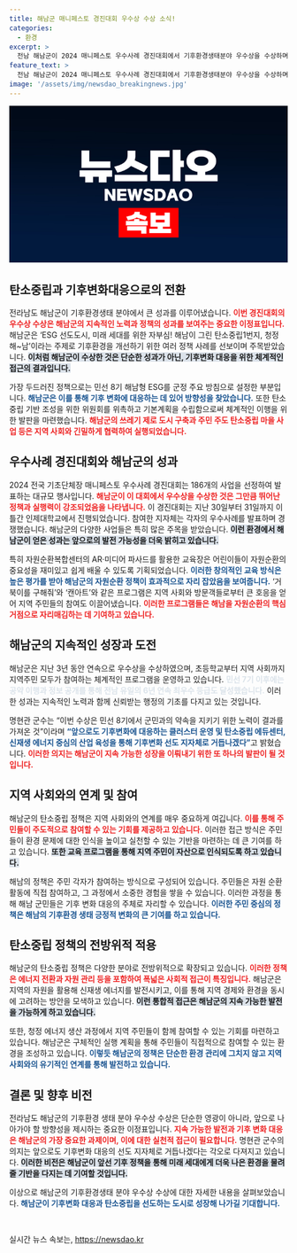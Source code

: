 ```yaml
---
title: 해남군 매니페스토 경진대회 우수상 수상 소식!
categories:
  - 환경
excerpt: >
  전남 해남군이 2024 매니페스토 우수사례 경진대회에서 기후환경생태분야 우수상을 수상하며 탄소중립 1번지로 주목받고 있다. 어린이 자원순환 교육 등 창의적인 프로그램이 큰 평가를 받았고, 민선8기 군민과의 약속을 이어가겠다는 의지를 다지고 있다.
feature_text: >
  전남 해남군이 2024 매니페스토 우수사례 경진대회에서 기후환경생태분야 우수상을 수상하며 탄소중립 1번지로 주목받고 있다. 어린이 자원순환 교육 등 창의적인 프로그램이 큰 평가를 받았고, 민선8기 군민과의 약속을 이어가겠다는 의지를 다지고 있다.
image: '/assets/img/newsdao_breakingnews.jpg'
---
```


<p><img src="/assets/img/newsdao_breakingnews.jpg" alt="implanttips 속보" /></p>

<h2 data-ke-size="size26">탄소중립과 기후변화대응으로의 전환</h2>

<p>전라남도 해남군이 기후환경생태 분야에서 큰 성과를 이루어냈습니다. <b><span style="color: #ee2323;">이번 경진대회의 우수상 수상은 해남군의 지속적인 노력과 정책의 성과를 보여주는 중요한 이정표입니다.</span></b> 해남군은 ‘ESG 선도도시, 미래 세대를 위한 자부심! 해남이 그린 탄소중립1번지, 청정 해~남’이라는 주제로 기후환경을 개선하기 위한 여러 정책 사례를 선보이며 주목받았습니다. <b><span style="background-color: #21538527;">이처럼 해남군이 수상한 것은 단순한 성과가 아닌, 기후변화 대응을 위한 체계적인 접근의 결과입니다.</span></b></p>

<p>가장 두드러진 정책으로는 민선 8기 해남형 ESG를 군정 주요 방침으로 설정한 부분입니다. <b><span style="color: #1a5490;">해남군은 이를 통해 기후 변화에 대응하는 데 있어 방향성을 찾았습니다.</span></b> 또한 탄소중립 기반 조성을 위한 위원회를 위촉하고 기본계획을 수립함으로써 체계적인 이행을 위한 발판을 마련했습니다. <b><span style="color: #ee2323;">해남군의 쓰레기 제로 도시 구축과 주민 주도 탄소중립 마을 사업 등은 지역 사회와 긴밀하게 협력하여 실행되었습니다.</span></b></p>

<h2 data-ke-size="size26">우수사례 경진대회와 해남군의 성과</h2>

<p>2024 전국 기초단체장 매니페스토 우수사례 경진대회는 186개의 사업을 선정하여 발표하는 대규모 행사입니다. <b><span style="color: #ee2323;">해남군이 이 대회에서 우수상을 수상한 것은 그만큼 뛰어난 정책과 실행력이 강조되었음을 나타냅니다.</span></b> 이 경진대회는 지난 30일부터 31일까지 이틀간 인제대학교에서 진행되었습니다. 참여한 지자체는 각자의 우수사례를 발표하며 경쟁했습니다. 해남군의 다양한 사업들은 특히 많은 주목을 받았습니다. <b><span style="background-color: #21538527;">이런 환경에서 해남군이 얻은 성과는 앞으로의 발전 가능성을 더욱 밝히고 있습니다.</span></b></p>

<p>특히 자원순환복합센터의 AR·미디어 파사드를 활용한 교육장은 어린이들이 자원순환의 중요성을 재미있고 쉽게 배울 수 있도록 기획되었습니다. <b><span style="color: #1a5490;">이러한 창의적인 교육 방식은 높은 평가를 받아 해남군의 자원순환 정책이 효과적으로 자리 잡았음을 보여줍니다.</span></b> ‘거북이를 구해줘’와 ‘캔아트’와 같은 프로그램은 지역 사회와 방문객들로부터 큰 호응을 얻어 지역 주민들의 참여도 이끌어냈습니다. <b><span style="color: #ee2323;">이러한 프로그램들은 해남을 자원순환의 핵심 거점으로 자리매김하는 데 기여하고 있습니다.</span></b></p>

<h2 data-ke-size="size26">해남군의 지속적인 성장과 도전</h2>

<p>해남군은 지난 3년 동안 연속으로 우수상을 수상하였으며, 초등학교부터 지역 사회까지 지역주민 모두가 참여하는 체계적인 프로그램을 운영하고 있습니다. <b><span style="color: #21538527;">민선 7기 이후에는 공약 이행과 정보 공개를 통해 전남 유일의 6년 연속 최우수 등급도 달성했습니다.</span></b> 이러한 성과는 지속적인 노력과 함께 신뢰받는 행정의 기초를 다지고 있는 것입니다.</p>

<p>명현관 군수는 “이번 수상은 민선 8기에서 군민과의 약속을 지키기 위한 노력이 결과를 가져온 것”이라며 <b><span style="color: #1a5490;">“앞으로도 기후변화에 대응하는 클러스터 운영 및 탄소중립 에듀센터, 신재생 에너지 중심의 산업 육성을 통해 기후변화 선도 지자체로 거듭나겠다”</span></b>고 밝혔습니다. <b><span style="color: #ee2323;">이러한 의지는 해남군이 지속 가능한 성장을 이뤄내기 위한 또 하나의 발판이 될 것입니다.</span></b></p>

<h2 data-ke-size="size26">지역 사회와의 연계 및 참여</h2>

<p>해남군의 탄소중립 정책은 지역 사회와의 연계를 매우 중요하게 여깁니다. <b><span style="color: #ee2323;">이를 통해 주민들이 주도적으로 참여할 수 있는 기회를 제공하고 있습니다.</span></b> 이러한 접근 방식은 주민들이 환경 문제에 대한 인식을 높이고 실천할 수 있는 기반을 마련하는 데 큰 기여를 하고 있습니다. <b><span style="background-color: #21538527;">또한 교육 프로그램을 통해 지역 주민이 자산으로 인식되도록 하고 있습니다.</span></b></p>

<p>해남의 정책은 주민 각자가 참여하는 방식으로 구성되어 있습니다. 주민들은 자원 순환 활동에 직접 참여하고, 그 과정에서 소중한 경험을 쌓을 수 있습니다. 이러한 과정을 통해 해남 군민들은 기후 변화 대응의 주체로 자리할 수 있습니다. <b><span style="color: #1a5490;">이러한 주민 중심의 정책은 해남의 기후환경 생태 긍정적 변화의 큰 기여를 하고 있습니다.</span></b></p>

<h2 data-ke-size="size26">탄소중립 정책의 전방위적 적용</h2>

<p>해남군의 탄소중립 정책은 다양한 분야로 전방위적으로 확장되고 있습니다. <b><span style="color: #ee2323;">이러한 정책은 에너지 전환과 자원 관리 등을 포함하여 폭넓은 사회적 접근이 특징입니다.</span></b> 해남군은 지역의 자원을 활용해 신재생 에너지를 발전시키고, 이를 통해 지역 경제와 환경을 동시에 고려하는 방안을 모색하고 있습니다. <b><span style="background-color: #21538527;">이런 통합적 접근은 해남군의 지속 가능한 발전을 가능하게 하고 있습니다.</span></b></p>

<p>또한, 청정 에너지 생산 과정에서 지역 주민들이 함께 참여할 수 있는 기회를 마련하고 있습니다. 해남군은 구체적인 실행 계획을 통해 주민들이 직접적으로 참여할 수 있는 환경을 조성하고 있습니다. <b><span style="color: #1a5490;">이렇듯 해남군의 정책은 단순한 환경 관리에 그치지 않고 지역 사회와의 유기적인 연계를 통해 발전하고 있습니다.</span></b></p>

<h2 data-ke-size="size26">결론 및 향후 비전</h2>

<p>전라남도 해남군의 기후환경 생태 분야 우수상 수상은 단순한 영광이 아니라, 앞으로 나아가야 할 방향성을 제시하는 중요한 이정표입니다. <b><span style="color: #ee2323;">지속 가능한 발전과 기후 변화 대응은 해남군의 가장 중요한 과제이며, 이에 대한 실천적 접근이 필요합니다.</span></b> 명현관 군수의 의지는 앞으로도 기후변화 대응의 선도 지자체로 거듭나겠다는 각오로 다져지고 있습니다. <b><span style="background-color: #21538527;">이러한 비전은 해남군이 앞선 기후 정책을 통해 미래 세대에게 더욱 나은 환경을 물려줄 기반을 다지는 데 기여할 것입니다.</span></b></p>

<p>이상으로 해남군의 기후환경생태 분야 우수상 수상에 대한 자세한 내용을 살펴보았습니다. <b><span style="color: #1a5490;">해남군이 기후변화 대응과 탄소중립을 선도하는 도시로 성장해 나가길 기대합니다.</span></b> </p>

<p data-ke-size="size16">&nbsp;</p>
실시간 뉴스 속보는, <a href="https://newsdao.kr" rel="dofollow">https://newsdao.kr</a>


